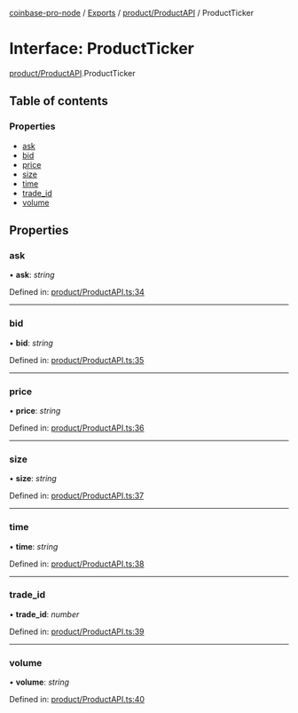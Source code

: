 [coinbase-pro-node](../README.md) / [Exports](../modules.md) / [product/ProductAPI](../modules/product_productapi.md) / ProductTicker

# Interface: ProductTicker

[product/ProductAPI](../modules/product_productapi.md).ProductTicker

## Table of contents

### Properties

- [ask](product_productapi.productticker.md#ask)
- [bid](product_productapi.productticker.md#bid)
- [price](product_productapi.productticker.md#price)
- [size](product_productapi.productticker.md#size)
- [time](product_productapi.productticker.md#time)
- [trade_id](product_productapi.productticker.md#trade_id)
- [volume](product_productapi.productticker.md#volume)

## Properties

### ask

• **ask**: _string_

Defined in: [product/ProductAPI.ts:34](https://github.com/bennycode/coinbase-pro-node/blob/3a89239/src/product/ProductAPI.ts#L34)

---

### bid

• **bid**: _string_

Defined in: [product/ProductAPI.ts:35](https://github.com/bennycode/coinbase-pro-node/blob/3a89239/src/product/ProductAPI.ts#L35)

---

### price

• **price**: _string_

Defined in: [product/ProductAPI.ts:36](https://github.com/bennycode/coinbase-pro-node/blob/3a89239/src/product/ProductAPI.ts#L36)

---

### size

• **size**: _string_

Defined in: [product/ProductAPI.ts:37](https://github.com/bennycode/coinbase-pro-node/blob/3a89239/src/product/ProductAPI.ts#L37)

---

### time

• **time**: _string_

Defined in: [product/ProductAPI.ts:38](https://github.com/bennycode/coinbase-pro-node/blob/3a89239/src/product/ProductAPI.ts#L38)

---

### trade_id

• **trade_id**: _number_

Defined in: [product/ProductAPI.ts:39](https://github.com/bennycode/coinbase-pro-node/blob/3a89239/src/product/ProductAPI.ts#L39)

---

### volume

• **volume**: _string_

Defined in: [product/ProductAPI.ts:40](https://github.com/bennycode/coinbase-pro-node/blob/3a89239/src/product/ProductAPI.ts#L40)

